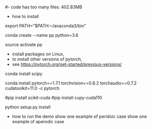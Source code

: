 #- code has too many files: 402.83MB
- how to install

export PATH="$PATH:~/anaconda3/bin"

conda create --name pp python=3.6

source activate pp

- install packages on Linux, 
- to install other versions of pytorch, 
- see https://pytorch.org/get-started/previous-versions/

conda install scipy

conda install pytorch==1.7.1 torchvision==0.8.2 torchaudio==0.7.2 cudatoolkit=11.0 -c pytorch

#pip install scikit-cuda
#pip install cupy-cuda110

python setup.py install

- how to run the demo
show one example of peridoic case
show one example of aperodic case


